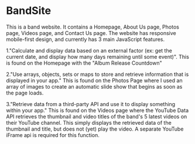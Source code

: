 # BandSite
This is a band website. It contains a Homepage, About Us page, Photos page, Videos page, and Contact Us page. The website has responsive mobile-first design, and currently has 3 main JavaScript features.

1."Calculate and display data based on an external factor (ex: get the current date, and display how many days remaining until some event)". This is found on the Homepage with the "Album Release Countdown"

2."Use arrays, objects, sets or maps to store and retrieve information that is displayed in your app." This is found on the Photos Page where I used an array of images to create an automatic slide show that begins as soon as the page loads.

3."Retrieve data from a third-party API and use it to display something within your app." This is found on the Videos page where the YouTube Data API retrieves the thumbnail and video titles of the band's 5 latest videos on their YouTube channel. This simply displays the retrieved data of the thumbnail and title, but does not (yet) play the video. A separate YouTube iFrame api is required for this function.


